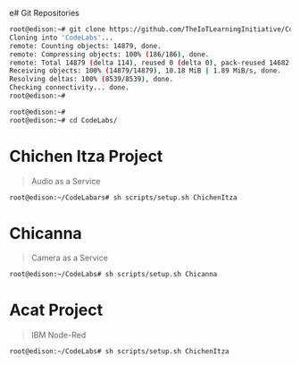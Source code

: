 e# Git Repositories

```sh
root@edison:~# git clone https://github.com/TheIoTLearningInitiative/CodeLabs.git
Cloning into 'CodeLabs'...
remote: Counting objects: 14879, done.
remote: Compressing objects: 100% (186/186), done.
remote: Total 14879 (delta 114), reused 0 (delta 0), pack-reused 14682
Receiving objects: 100% (14879/14879), 10.18 MiB | 1.89 MiB/s, done.
Resolving deltas: 100% (8539/8539), done.
Checking connectivity... done.
root@edison:~# 
```

```sh
root@edison:~# 
root@edison:~# cd CodeLabs/
```

# Chichen Itza Project

> Audio as a Service

```sh
root@edison:~/CodeLabars# sh scripts/setup.sh ChichenItza
```

# Chicanna

> Camera as a Service

```sh
root@edison:~/CodeLabs# sh scripts/setup.sh Chicanna
```

# Acat Project

> IBM Node-Red

```sh
root@edison:~/CodeLabs# sh scripts/setup.sh ChichenItza
```

